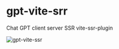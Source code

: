 # gpt-vite-srr
Chat GPT client server SSR vite-ssr-plugin

![gpt-vite-ssr](https://github.com/rezimOne/gpt-vite-srr/assets/66827780/43f5c60b-df42-4811-a247-fbf801269b30)
